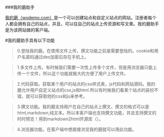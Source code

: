 
###我的磨助手

[我的磨（wodemo.com）](https://s.wodemo.com)是一个可以创建站点和自定义站点的网站。注册者每个人都会拥有自己的站点，并且，可以往自己的站点上传资源和写文章。我的磨助手是为该网站做的客户端。


#我的磨助手具有以下功能


> 0.登陆我的磨。在使用文件上传，撰文功能之前是需要登陆的。cookie和用户名密码通过des加密后存在手机上。


> 1.多文件上传。有时候我们需要一次性上传多个文件，但是用浏览器只能上传一个文件，所以这个功能就极大的方便了用户上传文件。


> 2.代码获取。获取某个用户的站点的css样式表，js代码和网站源码。我的磨允许用户自定义站点的css,js和html.所以有时候我们看某个站点的装扮不错，就可以获取他的css和js来参考。


> 3.撰文功能。我的磨支持用户在自己的站点上撰文，撰文的格式可以是html,markdown,纯文本。所以本客户端也支持撰文功能，并且支持撰文的时时预览！用到markdown2html开源库（）。


> 4.浏览器功能。在客户端中想直接浏览我的磨就可以用此功能。

